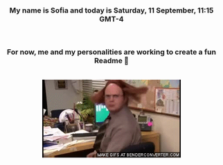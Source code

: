 


<div align="center">
<h3 >My name is Sofia and today is Saturday, 11 September, 11:15 GMT-4</h3><br>
<h3 >For now, me and my personalities are working to create a fun Readme 👋
</h3><br>
<img src='img/dwight.gif' alt='working...'/>
</div>
